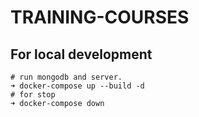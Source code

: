 # TRAINING-COURSES

## For local development

```shell
# run mongodb and server.
➜ docker-compose up --build -d
# for stop
➜ docker-compose down
```

